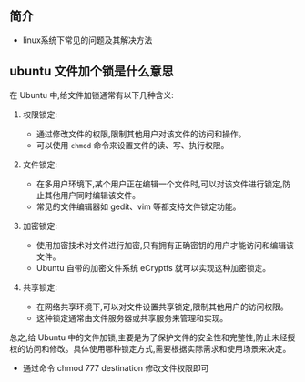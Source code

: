 ## 简介

+ linux系统下常见的问题及其解决方法

## ubuntu 文件加个锁是什么意思

在 Ubuntu 中,给文件加锁通常有以下几种含义:

1. 权限锁定:
   - 通过修改文件的权限,限制其他用户对该文件的访问和操作。
   - 可以使用 `chmod` 命令来设置文件的读、写、执行权限。

2. 文件锁定:
   - 在多用户环境下,某个用户正在编辑一个文件时,可以对该文件进行锁定,防止其他用户同时编辑该文件。
   - 常见的文件编辑器如 gedit、vim 等都支持文件锁定功能。

3. 加密锁定:
   - 使用加密技术对文件进行加密,只有拥有正确密钥的用户才能访问和编辑该文件。
   - Ubuntu 自带的加密文件系统 eCryptfs 就可以实现这种加密锁定。

4. 共享锁定:
   - 在网络共享环境下,可以对文件设置共享锁定,限制其他用户的访问权限。
   - 这种锁定通常由文件服务器或共享服务来管理和实现。

总之,给 Ubuntu 中的文件加锁,主要是为了保护文件的安全性和完整性,防止未经授权的访问和修改。具体使用哪种锁定方式,需要根据实际需求和使用场景来决定。

+ 通过命令 chmod 777 destination 修改文件权限即可